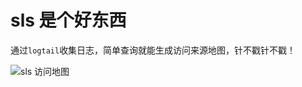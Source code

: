 # sls 是个好东西

通过`logtail`收集日志，简单查询就能生成访问来源地图，针不戳针不戳！


![sls 访问地图](https://1.z.wiki/autoupload/2022-10-21/31b0e037b2b245248995cf535e3ec4c3.image.png)
